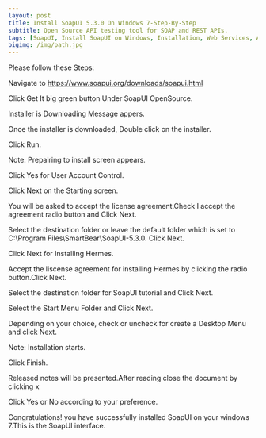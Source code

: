 ```yaml
---
layout: post
title: Install SoapUI 5.3.0 On Windows 7-Step-By-Step
subtitle: Open Source API testing tool for SOAP and REST APIs.
tags: [SoapUI, Install SoapUI on Windows, Installation, Web Services, API ]
bigimg: /img/path.jpg
---
```


Please follow these Steps:

Navigate to https://www.soapui.org/downloads/soapui.html


Click Get It big green button Under SoapUI OpenSource.

Installer is Downloading Message appers.

Once the installer is downloaded, Double click on the installer.

Click Run.

Note: Prepairing to install screen appears.

Click Yes for User Account Control.

Click Next on the Starting screen.

You will be asked to accept the license agreement.Check I accept the agreement radio button and Click Next.

Select the destination folder or leave the default folder which is set to C:\Program Files\SmartBear\SoapUI-5.3.0. Click Next.

Click Next for Installing Hermes.

Accept the liscense agreement for installing Hermes by clicking the radio button.Click Next.


Select the destination folder for SoapUI tutorial and Click Next.

Select the Start Menu Folder and Click Next.

Depending on your choice, check or uncheck for create a Desktop Menu and click Next.

Note: Installation starts.

Click Finish.

Released notes will be presented.After reading close the document by clicking x

Click Yes or No according to your preference.

Congratulations! you have successfully installed SoapUI on your windows 7.This is the SoapUI interface.
